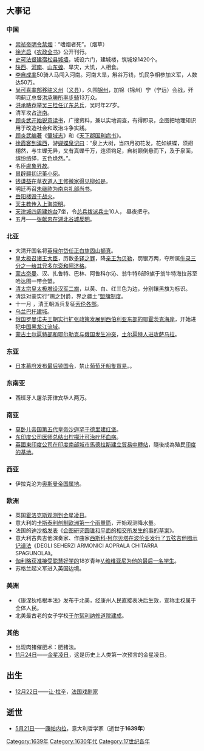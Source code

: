 ## 大事记

### 中国

  - [崇祯帝明令禁烟](../Page/崇祯.md "wikilink")：“嗜烟者死”。（烟草）
  - [徐光启](../Page/徐光启.md "wikilink")《[农政全书](https://zh.wikipedia.org/wiki/农政全书 "wikilink")》公开刊行。
  - [史可法督建](../Page/史可法.md "wikilink")[宿松县城墙](../Page/宿松县.md "wikilink")，城设六门，建城楼，筑城垛1420个。
  - [陕西](../Page/陕西省.md "wikilink")、[河南](../Page/河南省.md "wikilink")、[山东蝗](https://zh.wikipedia.org/wiki/山东省 "wikilink")、旱灾，大饥，人相食。
  - [李自成率](../Page/李自成.md "wikilink")50骑人马闯入河南。河南大旱，斛谷万钱，饥民争相参加义军，人数达50万。
  - [尚可喜率部移驻义州](../Page/尚可喜.md "wikilink")（[义县](../Page/义县.md "wikilink")），久围[锦州](../Page/锦州市.md "wikilink")，加锦（锦州）宁（宁远）会战，歼明蓟辽总督[洪承畴所率步骑](../Page/洪承疇.md "wikilink")13万众。
  - [洪承畴荐举](../Page/洪承疇.md "wikilink")[吴三桂任辽东总兵](../Page/吴三桂.md "wikilink")，吴时年27岁。
  - 清军攻占[济南](https://zh.wikipedia.org/wiki/济南市 "wikilink")。
  - [顾炎武开始锐意读书](https://zh.wikipedia.org/wiki/顧炎武 "wikilink")，广搜资料，兼以实地调查，有得即录，企图把地理知识用于改造社会和政治斗争实践。
  - [顾炎武编著](https://zh.wikipedia.org/wiki/顧炎武 "wikilink")《[肇域志](https://zh.wikipedia.org/wiki/肇域志 "wikilink")》和《[天下郡国利病书](https://zh.wikipedia.org/wiki/天下郡国利病书 "wikilink")》。
  - [徐霞客到滇西](../Page/徐霞客.md "wikilink")，游[蝴蝶泉记曰](https://zh.wikipedia.org/wiki/蝴蝶泉 "wikilink")：“泉上大树，当四月初花发，花如蛱蝶，须翅栩然，与生蝶无异，又有真蝶千万，连须钩足，自树巅倒悬而下，及于泉面，缤纷络绎，五色焕然。”。
  - 名臣[盧象昇故](../Page/盧象昇.md "wikilink")。
  - [冒辟疆初识](../Page/冒襄.md "wikilink")[董小宛](../Page/董小宛.md "wikilink")。
  - [钱谦益在草衣道人](../Page/钱谦益.md "wikilink")[王修微家得见](https://zh.wikipedia.org/wiki/王修微 "wikilink")[柳如是](../Page/柳如是.md "wikilink")。
  - 明廷再召[朱继祚为南京](https://zh.wikipedia.org/wiki/朱继祚 "wikilink")[礼部尚书](../Page/礼部尚书.md "wikilink")。
  - [岳阳楼毁于战火](../Page/岳阳楼.md "wikilink")。
  - [天主教传入](../Page/天主教.md "wikilink")[上海](https://zh.wikipedia.org/wiki/上海市 "wikilink")[崇明](https://zh.wikipedia.org/wiki/崇明 "wikilink")。
  - [天津城四周建炮台](../Page/天津市.md "wikilink")7坐，令[总兵拨派兵士](https://zh.wikipedia.org/wiki/总兵 "wikilink")10人，
    昼夜把守。
  - 五月——[张献忠在](../Page/张献忠.md "wikilink")[湖北](../Page/湖北省.md "wikilink")[谷城反明](https://zh.wikipedia.org/wiki/谷城县 "wikilink")。

### 北亚

  - 大清开国名将[英俄尔岱任](../Page/英俄尔岱.md "wikilink")[正白旗](../Page/正白旗.md "wikilink")[固山额真](https://zh.wikipedia.org/wiki/固山额真 "wikilink")。
  - [皇太极召诸王大臣](https://zh.wikipedia.org/wiki/愛新覺羅·皇太極 "wikilink")，历数[多铎之罪](https://zh.wikipedia.org/wiki/愛新覺羅·多鐸 "wikilink")，降[亲王为](https://zh.wikipedia.org/wiki/亲王 "wikilink")[贝勒](https://zh.wikipedia.org/wiki/贝勒 "wikilink")，罚银万两，夺所属[牛录三分之一给其兄](https://zh.wikipedia.org/wiki/牛彔 "wikilink")[多尔衮和](https://zh.wikipedia.org/wiki/多爾袞 "wikilink")[阿济格](https://zh.wikipedia.org/wiki/愛新覺羅·阿濟格 "wikilink")。
  - [蒙古奈曼](https://zh.wikipedia.org/wiki/蒙古 "wikilink")、汉、扎鲁特、巴林、阿鲁科尔沁、翁牛特6部9旗于翁牛特海拉苏至哈达图一带会盟。
  - [清太宗](https://zh.wikipedia.org/wiki/愛新覺羅·皇太極 "wikilink")[皇太极增设汉军二旗](https://zh.wikipedia.org/wiki/愛新覺羅·皇太極 "wikilink")，以黄、白、红三色为边，分别镶黑旗为标识。
  - 清廷对蒙实行“赐之封爵，界之疆土”[盟旗制度](../Page/清代蒙古.md "wikilink")。
  - 十一月 ，清王朝派兵复征[索伦各部](https://zh.wikipedia.org/wiki/索伦 "wikilink")。
  - [乌兰巴托建城](../Page/乌兰巴托.md "wikilink")。
  - [俄国](https://zh.wikipedia.org/wiki/俄国 "wikilink")[罗曼诺夫王朝实行扩张政策发展到](https://zh.wikipedia.org/wiki/罗曼诺夫皇朝 "wikilink")[西伯利亚东部的](../Page/西伯利亚.md "wikilink")[鄂霍茨克海岸](https://zh.wikipedia.org/wiki/鄂霍次克 "wikilink")，开始进犯[中国](https://zh.wikipedia.org/wiki/中国 "wikilink")[黑龙江流域](../Page/黑龙江.md "wikilink")。
  - [蒙古](https://zh.wikipedia.org/wiki/蒙古 "wikilink")[土尔扈特部](../Page/土尔扈特.md "wikilink")[和鄂尔勒克与](https://zh.wikipedia.org/wiki/和鄂尔勒克 "wikilink")[俄国发生冲突](https://zh.wikipedia.org/wiki/俄国 "wikilink")，[土尔扈特人进攻](https://zh.wikipedia.org/wiki/土尔扈特人 "wikilink")[萨马拉](https://zh.wikipedia.org/wiki/萨马拉 "wikilink")。

### 东亚

  - [日本](../Page/日本.md "wikilink")[幕府发布最后锁国令](../Page/幕府_\(日本\).md "wikilink")，禁止[葡萄牙船隻貿易](../Page/葡萄牙.md "wikilink")。。

### 东南亚

  - 西班牙人屠杀菲律宾华人两万。

### 南亚

  - [莫卧儿帝国第五代皇帝](../Page/莫卧儿帝国.md "wikilink")[沙迦罕于](https://zh.wikipedia.org/wiki/沙贾汗 "wikilink")[德里建](../Page/德里.md "wikilink")[红堡](../Page/德里红堡.md "wikilink")。
  - [东印度公司医师总结出柠檬汁可治疗](https://zh.wikipedia.org/wiki/东印度公司 "wikilink")[坏血病](../Page/壞血病.md "wikilink")。
  - [英國東印度公司在](https://zh.wikipedia.org/wiki/英國東印度公司 "wikilink")[印度南部城市](../Page/印度.md "wikilink")[馬德拉斯建立貿易中轉站](https://zh.wikipedia.org/wiki/馬德拉斯 "wikilink")，隨後成為殖民[印度的基地](../Page/印度.md "wikilink")。

### 西亚

  - 伊拉克沦为[奥斯曼帝国属地](../Page/奥斯曼帝国.md "wikilink")。

### 欧洲

  - 英国[霍洛克斯观测到金星凌日](https://zh.wikipedia.org/wiki/霍洛克斯 "wikilink")。
  - 意大利的[卡斯泰利创制欧洲第一个雨量筒](../Page/卡斯泰利.md "wikilink")，开始观测降水量。
  - 法国的[迪沙格发表](https://zh.wikipedia.org/wiki/迪沙格 "wikilink")《[企图研究圆锥和平面的相交所发生的事的草案](https://zh.wikipedia.org/wiki/企图研究圆锥和平面的相交所发生的事的草案 "wikilink")》。
  - 意大利古典吉他演奏家、作曲家[西斯科·柯尔贝塔在波伦亚发行了五弦吉他图示记谱法](https://zh.wikipedia.org/wiki/西斯科·柯尔贝塔 "wikilink")《DEGLI
    SEHERZI ARMONICI AOPRALA CHITARRA SPAGUNOLA》。
  - [伽利略获准接受聪慧好学的](../Page/伽利略·伽利莱.md "wikilink")18岁青年[V.维维亚尼为他的最后一名学生](https://zh.wikipedia.org/wiki/V.维维亚尼 "wikilink")。
  - 苏格兰起义军进入英国边境。

### 美洲

  - 《康涅狄格根本法》发布于北美，经康州人民直接表决后生效，宣称主权属于全体人民。
  - 北美最古老的女子学校[于尔絮利纳修道院建成](https://zh.wikipedia.org/wiki/于尔絮利纳修道院 "wikilink")。

### 其他

  - 出现肉猪催肥术：肥猪法。
  - [11月24日](../Page/11月24日.md "wikilink")——[金星凌日](../Page/金星凌日.md "wikilink")，这是历史上人类第一次预言的金星凌日。

## 出生

  - [12月22日](../Page/12月22日.md "wikilink")——[让·拉辛](../Page/让·拉辛.md "wikilink")，[法国戏剧家](https://zh.wikipedia.org/wiki/法国 "wikilink")

## 逝世

  - [5月21日](../Page/5月21日.md "wikilink")——[康帕内拉](https://zh.wikipedia.org/wiki/康帕内拉 "wikilink")，意大利哲学家（逝世于**1639年**）

[Category:1639年](https://zh.wikipedia.org/wiki/Category:1639年 "wikilink")
[Category:1630年代](https://zh.wikipedia.org/wiki/Category:1630年代 "wikilink")
[Category:17世纪各年](https://zh.wikipedia.org/wiki/Category:17世纪各年 "wikilink")